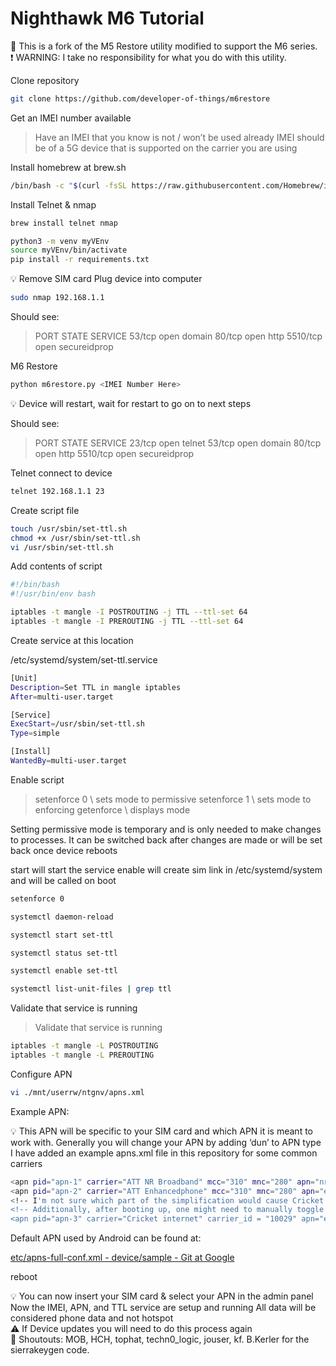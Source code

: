 # Nighthawk M6 Tutorial

<aside>
📄 This is a fork of the M5 Restore utility modified to support the M6 series.

</aside>

<aside>
❗ WARNING: I take no responsibility for what you do with this utility.

</aside>

Clone repository

```bash
git clone https://github.com/developer-of-things/m6restore
```

Get an IMEI number available 

> Have an IMEI that you know is not / won’t be used already
> IMEI should be of a 5G device that is supported on the carrier you are using

Install homebrew at brew.sh

```bash
/bin/bash -c "$(curl -fsSL https://raw.githubusercontent.com/Homebrew/install/HEAD/install.sh)"
```

Install Telnet & nmap

```bash
brew install telnet nmap
```

```bash
python3 -m venv myVEnv
source myVEnv/bin/activate
pip install -r requirements.txt
```

<aside>
💡 Remove SIM card
Plug device into computer

</aside>

```bash
sudo nmap 192.168.1.1
```

Should see:

> PORT     STATE SERVICE
> 53/tcp   open  domain
> 80/tcp   open  http
> 5510/tcp open  secureidprop

M6 Restore

```bash
python m6restore.py <IMEI Number Here>
```

<aside>
💡 Device will restart, wait for restart to go on to next steps

</aside>

Should see:

> PORT     STATE SERVICE
> 23/tcp open telnet
> 53/tcp   open  domain
> 80/tcp   open  http
> 5510/tcp open  secureidprop

Telnet connect to device

```bash
telnet 192.168.1.1 23
```

Create script file

```bash
touch /usr/sbin/set-ttl.sh
chmod +x /usr/sbin/set-ttl.sh
vi /usr/sbin/set-ttl.sh
```

Add contents of script

```bash
#!/bin/bash
#!/usr/bin/env bash

iptables -t mangle -I POSTROUTING -j TTL --ttl-set 64
iptables -t mangle -I PREROUTING -j TTL --ttl-set 64
```

Create service at this location

/etc/systemd/system/set-ttl.service

```bash
[Unit]
Description=Set TTL in mangle iptables
After=multi-user.target

[Service]
ExecStart=/usr/sbin/set-ttl.sh
Type=simple

[Install]
WantedBy=multi-user.target
```

Enable script

> setenforce 0  \\ sets mode to permissive
> setenforce 1 \\ sets mode to enforcing
> getenforce \\ displays mode

Setting permissive mode is temporary and is only needed to make changes to processes.  It can be switched back after changes are made or will be set back once device reboots

start will start the service
enable will create sim link in /etc/systemd/system and will be called on boot

> 

```bash
setenforce 0

systemctl daemon-reload

systemctl start set-ttl

systemctl status set-ttl

systemctl enable set-ttl

systemctl list-unit-files | grep ttl
```

Validate that service is running

> Validate that service is running

```bash
iptables -t mangle -L POSTROUTING
iptables -t mangle -L PREROUTING
```

Configure APN

```bash
vi ./mnt/userrw/ntgnv/apns.xml
```

Example APN:

<aside>
💡 This APN will be specific to your SIM card and which APN it is meant to work with.  Generally you will change your APN by adding ‘dun’ to APN type
   I have added an example apns.xml file in this repository for some common carriers
</aside>

```bash
<apn pid="apn-1" carrier="ATT NR Broadband" mcc="310" mnc="280" apn="nrbroadband" type="default,supl,dun,mms,fota" protocol="IPV4V6" mvno_type="gid" mvno_match_data="S" />
<apn pid="apn-2" carrier="ATT Enhancedphone" mcc="310" mnc="280" apn="enhancedphone" type="default,supl,dun,mms,fota" protocol="IPV4V6" />
<!-- I'm not sure which part of the simplification would cause Cricket's APN to malfunction, so I'm writing down the version that works for me properly here. -->
<!-- Additionally, after booting up, one might need to manually toggle the airplane mode or switch the APN once to register on the network. The reason for this is unclear. -->
<apn pid="apn-3" carrier="Cricket internet" carrier_id = "10029" apn="endo" type="default,mms,supl,fota" mmsc="http://mmsc.aiowireless.net" mmsproxy="proxy.aiowireless.net" mmsport="80" protocol="IPV4V6" roaming_protocol="IPV4V6" user_editable="true" />
```

Default APN used by Android can be found at:

[etc/apns-full-conf.xml - device/sample - Git at Google](https://android.googlesource.com/device/sample/+/refs/heads/main/etc/apns-full-conf.xml)

reboot 

<aside>
💡 You can now insert your SIM card & select your APN in the admin panel
Now the IMEI, APN, and TTL service are setup and running
All data will be considered phone data and not hotspot

</aside>

<aside>
⚠️ If Device updates you will need to do this process again

</aside>

<aside>
📣 Shoutouts: MOB, HCH, tophat, techn0_logic, jouser, kf.
B.Kerler for the sierrakeygen code.

</aside>